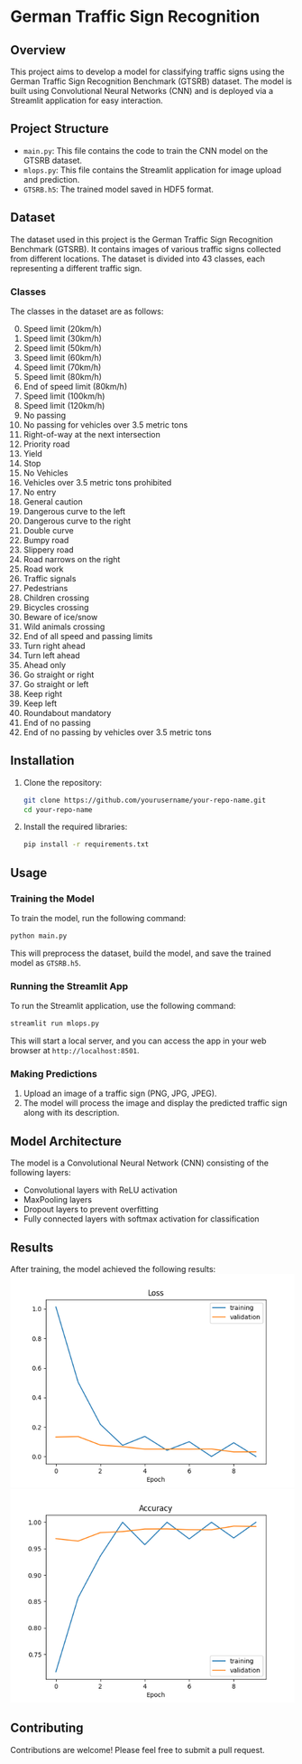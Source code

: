 
# German Traffic Sign Recognition

## Overview

This project aims to develop a model for classifying traffic signs using the German Traffic Sign Recognition Benchmark (GTSRB) dataset. The model is built using Convolutional Neural Networks (CNN) and is deployed via a Streamlit application for easy interaction.

## Project Structure

- `main.py`: This file contains the code to train the CNN model on the GTSRB dataset.
- `mlops.py`: This file contains the Streamlit application for image upload and prediction.
- `GTSRB.h5`: The trained model saved in HDF5 format.

## Dataset

The dataset used in this project is the German Traffic Sign Recognition Benchmark (GTSRB). It contains images of various traffic signs collected from different locations. The dataset is divided into 43 classes, each representing a different traffic sign.

### Classes

The classes in the dataset are as follows:

0. Speed limit (20km/h)
1. Speed limit (30km/h)
2. Speed limit (50km/h)
3. Speed limit (60km/h)
4. Speed limit (70km/h)
5. Speed limit (80km/h)
6. End of speed limit (80km/h)
7. Speed limit (100km/h)
8. Speed limit (120km/h)
9. No passing
10. No passing for vehicles over 3.5 metric tons
11. Right-of-way at the next intersection
12. Priority road
13. Yield
14. Stop
15. No Vehicles
16. Vehicles over 3.5 metric tons prohibited
17. No entry
18. General caution
19. Dangerous curve to the left
20. Dangerous curve to the right
21. Double curve
22. Bumpy road
23. Slippery road
24. Road narrows on the right
25. Road work
26. Traffic signals
27. Pedestrians
28. Children crossing
29. Bicycles crossing
30. Beware of ice/snow
31. Wild animals crossing
32. End of all speed and passing limits
33. Turn right ahead
34. Turn left ahead
35. Ahead only
36. Go straight or right
37. Go straight or left
38. Keep right
39. Keep left
40. Roundabout mandatory
41. End of no passing
42. End of no passing by vehicles over 3.5 metric tons

## Installation

1. Clone the repository:
   ```bash
   git clone https://github.com/yourusername/your-repo-name.git
   cd your-repo-name
   ```

2. Install the required libraries:
   ```bash
   pip install -r requirements.txt
   ```

## Usage

### Training the Model

To train the model, run the following command:
```bash
python main.py
```

This will preprocess the dataset, build the model, and save the trained model as `GTSRB.h5`.

### Running the Streamlit App

To run the Streamlit application, use the following command:
```bash
streamlit run mlops.py
```

This will start a local server, and you can access the app in your web browser at `http://localhost:8501`.

### Making Predictions

1. Upload an image of a traffic sign (PNG, JPG, JPEG).
2. The model will process the image and display the predicted traffic sign along with its description.

## Model Architecture

The model is a Convolutional Neural Network (CNN) consisting of the following layers:

- Convolutional layers with ReLU activation
- MaxPooling layers
- Dropout layers to prevent overfitting
- Fully connected layers with softmax activation for classification

## Results

After training, the model achieved the following results:
![Alt text](lo.png)
![Alt text](acc.png)

## Contributing

Contributions are welcome! Please feel free to submit a pull request.


